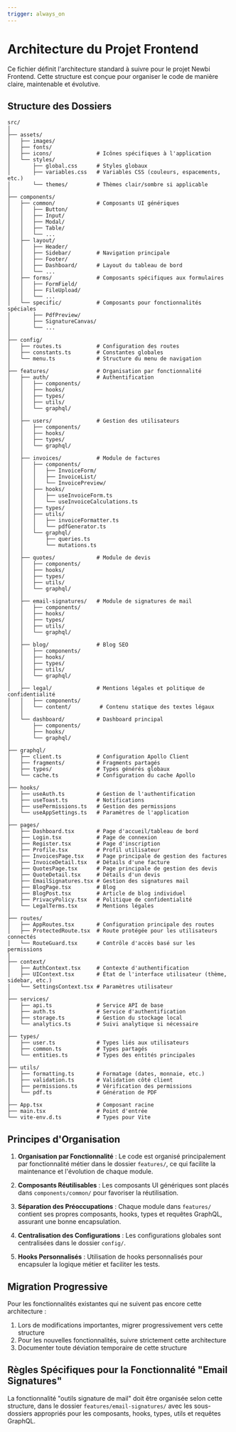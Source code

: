 ```yaml
---
trigger: always_on
---
```


# Architecture du Projet Frontend

Ce fichier définit l'architecture standard à suivre pour le projet Newbi Frontend. Cette structure est conçue pour organiser le code de manière claire, maintenable et évolutive.


## Structure des Dossiers

```
src/
│
├── assets/
│   ├── images/
│   ├── fonts/
│   ├── icons/              # Icônes spécifiques à l'application
│   └── styles/
│       ├── global.css      # Styles globaux
│       ├── variables.css   # Variables CSS (couleurs, espacements, etc.)
│       └── themes/         # Thèmes clair/sombre si applicable
│
├── components/
│   ├── common/             # Composants UI génériques
│   │   ├── Button/
│   │   ├── Input/
│   │   ├── Modal/
│   │   ├── Table/
│   │   └── ...
│   ├── layout/
│   │   ├── Header/
│   │   ├── Sidebar/        # Navigation principale
│   │   ├── Footer/
│   │   ├── Dashboard/      # Layout du tableau de bord
│   │   └── ...
│   ├── forms/              # Composants spécifiques aux formulaires
│   │   ├── FormField/
│   │   ├── FileUpload/
│   │   └── ...
│   └── specific/           # Composants pour fonctionnalités spéciales
│       ├── PdfPreview/
│       ├── SignatureCanvas/
│       └── ...
│
├── config/
│   ├── routes.ts           # Configuration des routes
│   ├── constants.ts        # Constantes globales
│   └── menu.ts             # Structure du menu de navigation
│
├── features/               # Organisation par fonctionnalité
│   ├── auth/               # Authentification
│   │   ├── components/
│   │   ├── hooks/
│   │   ├── types/
│   │   ├── utils/
│   │   └── graphql/
│   │
│   ├── users/              # Gestion des utilisateurs
│   │   ├── components/
│   │   ├── hooks/
│   │   ├── types/
│   │   └── graphql/
│   │
│   ├── invoices/           # Module de factures
│   │   ├── components/
│   │   │   ├── InvoiceForm/
│   │   │   ├── InvoiceList/
│   │   │   └── InvoicePreview/
│   │   ├── hooks/
│   │   │   ├── useInvoiceForm.ts
│   │   │   └── useInvoiceCalculations.ts
│   │   ├── types/
│   │   ├── utils/
│   │   │   ├── invoiceFormatter.ts
│   │   │   └── pdfGenerator.ts
│   │   └── graphql/
│   │       ├── queries.ts
│   │       └── mutations.ts
│   │
│   ├── quotes/             # Module de devis
│   │   ├── components/
│   │   ├── hooks/
│   │   ├── types/
│   │   ├── utils/
│   │   └── graphql/
│   │
│   ├── email-signatures/   # Module de signatures de mail
│   │   ├── components/
│   │   ├── hooks/
│   │   ├── types/
│   │   ├── utils/
│   │   └── graphql/
│   │
│   ├── blog/               # Blog SEO
│   │   ├── components/
│   │   ├── hooks/
│   │   ├── types/
│   │   ├── utils/
│   │   └── graphql/
│   │
│   ├── legal/              # Mentions légales et politique de confidentialité
│   │   ├── components/
│   │   └── content/         # Contenu statique des textes légaux
│   │
│   └── dashboard/          # Dashboard principal
│       ├── components/
│       ├── hooks/
│       └── graphql/
│
├── graphql/
│   ├── client.ts           # Configuration Apollo Client
│   ├── fragments/          # Fragments partagés
│   ├── types/              # Types générés globaux
│   └── cache.ts            # Configuration du cache Apollo
│
├── hooks/
│   ├── useAuth.ts          # Gestion de l'authentification
│   ├── useToast.ts         # Notifications
│   ├── usePermissions.ts   # Gestion des permissions
│   └── useAppSettings.ts   # Paramètres de l'application
│
├── pages/
│   ├── Dashboard.tsx       # Page d'accueil/tableau de bord
│   ├── Login.tsx           # Page de connexion
│   ├── Register.tsx        # Page d'inscription
│   ├── Profile.tsx         # Profil utilisateur
│   ├── InvoicesPage.tsx    # Page principale de gestion des factures
│   ├── InvoiceDetail.tsx   # Détails d'une facture
│   ├── QuotesPage.tsx      # Page principale de gestion des devis
│   ├── QuoteDetail.tsx     # Détails d'un devis
│   ├── EmailSignatures.tsx # Gestion des signatures mail
│   ├── BlogPage.tsx        # Blog
│   ├── BlogPost.tsx        # Article de blog individuel
│   ├── PrivacyPolicy.tsx   # Politique de confidentialité
│   └── LegalTerms.tsx      # Mentions légales
│
├── routes/
│   ├── AppRoutes.tsx       # Configuration principale des routes
│   ├── ProtectedRoute.tsx  # Route protégée pour les utilisateurs connectés
│   └── RouteGuard.tsx      # Contrôle d'accès basé sur les permissions
│
├── context/
│   ├── AuthContext.tsx     # Contexte d'authentification
│   ├── UIContext.tsx       # État de l'interface utilisateur (thème, sidebar, etc.)
│   └── SettingsContext.tsx # Paramètres utilisateur
│
├── services/
│   ├── api.ts              # Service API de base
│   ├── auth.ts             # Service d'authentification
│   ├── storage.ts          # Gestion du stockage local
│   └── analytics.ts        # Suivi analytique si nécessaire
│
├── types/
│   ├── user.ts             # Types liés aux utilisateurs
│   ├── common.ts           # Types partagés
│   └── entities.ts         # Types des entités principales
│
├── utils/
│   ├── formatting.ts       # Formatage (dates, monnaie, etc.)
│   ├── validation.ts       # Validation côté client
│   ├── permissions.ts      # Vérification des permissions
│   └── pdf.ts              # Génération de PDF
│
├── App.tsx                 # Composant racine
├── main.tsx                # Point d'entrée
└── vite-env.d.ts           # Types pour Vite
```

## Principes d'Organisation

1. **Organisation par Fonctionnalité** : Le code est organisé principalement par fonctionnalité métier dans le dossier `features/`, ce qui facilite la maintenance et l'évolution de chaque module.

2. **Composants Réutilisables** : Les composants UI génériques sont placés dans `components/common/` pour favoriser la réutilisation.

3. **Séparation des Préoccupations** : Chaque module dans `features/` contient ses propres composants, hooks, types et requêtes GraphQL, assurant une bonne encapsulation.

4. **Centralisation des Configurations** : Les configurations globales sont centralisées dans le dossier `config/`.

5. **Hooks Personnalisés** : Utilisation de hooks personnalisés pour encapsuler la logique métier et faciliter les tests.

## Migration Progressive

Pour les fonctionnalités existantes qui ne suivent pas encore cette architecture :

1. Lors de modifications importantes, migrer progressivement vers cette structure
2. Pour les nouvelles fonctionnalités, suivre strictement cette architecture
3. Documenter toute déviation temporaire de cette structure

## Règles Spécifiques pour la Fonctionnalité "Email Signatures"

La fonctionnalité "outils signature de mail" doit être organisée selon cette structure, dans le dossier `features/email-signatures/` avec les sous-dossiers appropriés pour les composants, hooks, types, utils et requêtes GraphQL.